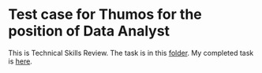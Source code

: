 # Test case for Thumos for the position of Data Analyst
This is Technical Skills Review. The task is in this [folder](https://drive.google.com/drive/folders/1PFSJ5SSCi9qBoqMWWx6PLec_-aVL0YjH).
My completed task is [here](https://github.com/alisromanna/Private/blob/main/Thumos/Aleshina_Thumos.ipynb).
